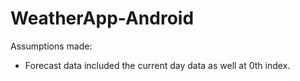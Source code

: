 # WeatherApp-Android

Assumptions made: 
- Forecast data included the current day data as well at 0th index.
